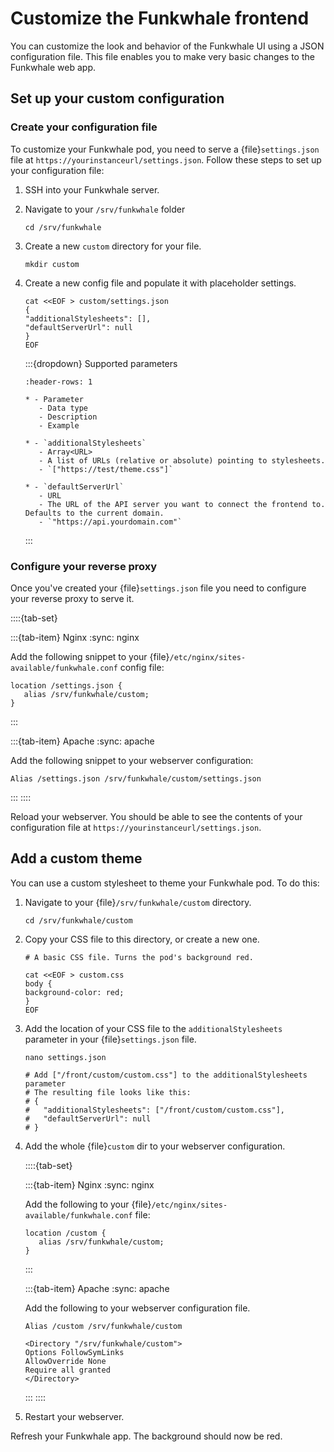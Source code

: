 # Customize the Funkwhale frontend

You can customize the look and behavior of the Funkwhale UI using a JSON configuration file. This file enables you to make very basic changes to the Funkwhale web app.

## Set up your custom configuration

### Create your configuration file

To customize your Funkwhale pod, you need to serve a {file}`settings.json` file at `https://yourinstanceurl/settings.json`. Follow these steps to set up your configuration file:

1. SSH into your Funkwhale server.
2. Navigate to your `/srv/funkwhale` folder

   ```{code} bash
   cd /srv/funkwhale
   ```

3. Create a new `custom` directory for your file.

   ```{code} bash
   mkdir custom
   ```

4. Create a new config file and populate it with placeholder settings.

   ```{code} bash
   cat <<EOF > custom/settings.json
   {
   "additionalStylesheets": [],
   "defaultServerUrl": null
   }
   EOF
   ```

   :::{dropdown} Supported parameters

   ```{list-table}
   :header-rows: 1

   * - Parameter
      - Data type
      - Description
      - Example

   * - `additionalStylesheets`
      - Array<URL>
      - A list of URLs (relative or absolute) pointing to stylesheets.
      - `["https://test/theme.css"]`

   * - `defaultServerUrl`
      - URL
      - The URL of the API server you want to connect the frontend to. Defaults to the current domain.
      - `"https://api.yourdomain.com"`

   ```

   :::

### Configure your reverse proxy

Once you've created your {file}`settings.json` file you need to configure your reverse proxy to serve it.

::::{tab-set}

:::{tab-item} Nginx
:sync: nginx

Add the following snippet to your {file}`/etc/nginx/sites-available/funkwhale.conf` config file:

```{code} text
location /settings.json {
   alias /srv/funkwhale/custom;
}
```

:::

:::{tab-item} Apache
:sync: apache

Add the following snippet to your webserver configuration:

```{code} text
Alias /settings.json /srv/funkwhale/custom/settings.json
```

:::
::::

Reload your webserver. You should be able to see the contents of your configuration file at `https://yourinstanceurl/settings.json`.

## Add a custom theme

You can use a custom stylesheet to theme your Funkwhale pod. To do this:

1. Navigate to your {file}`/srv/funkwhale/custom` directory.

   ```{code} bash
   cd /srv/funkwhale/custom
   ```

2. Copy your CSS file to this directory, or create a new one.

   ```{code} bash
   # A basic CSS file. Turns the pod's background red.

   cat <<EOF > custom.css
   body {
   background-color: red;
   }
   EOF
   ```

3. Add the location of your CSS file to the `additionalStylesheets` parameter in your {file}`settings.json` file.

   ```{code} bash
   nano settings.json

   # Add ["/front/custom/custom.css"] to the additionalStylesheets parameter
   # The resulting file looks like this:
   # {
   #   "additionalStylesheets": ["/front/custom/custom.css"],
   #   "defaultServerUrl": null
   # }
   ```

4. Add the whole {file}`custom` dir to your webserver configuration.

   ::::{tab-set}

   :::{tab-item} Nginx
   :sync: nginx

   Add the following to your {file}`/etc/nginx/sites-available/funkwhale.conf` file:

   ```{code} text
   location /custom {
      alias /srv/funkwhale/custom;
   }
   ```

   :::

   :::{tab-item} Apache
   :sync: apache

   Add the following to your webserver configuration file.

   ```{code} text
   Alias /custom /srv/funkwhale/custom

   <Directory "/srv/funkwhale/custom">
   Options FollowSymLinks
   AllowOverride None
   Require all granted
   </Directory>
   ```

   :::
   ::::

5. Restart your webserver.

Refresh your Funkwhale app. The background should now be red.
